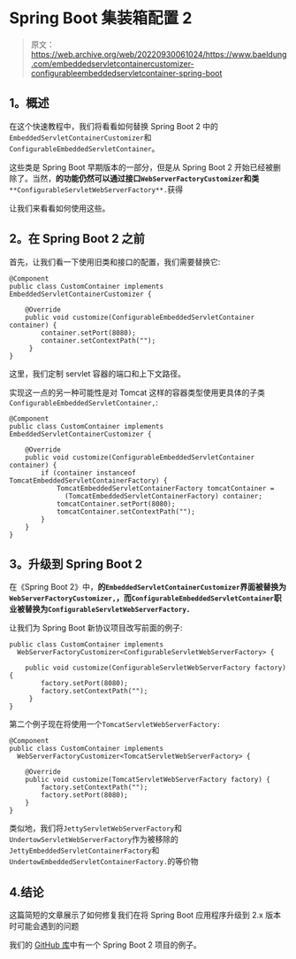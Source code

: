 # Spring Boot 集装箱配置 2

> 原文：<https://web.archive.org/web/20220930061024/https://www.baeldung.com/embeddedservletcontainercustomizer-configurableembeddedservletcontainer-spring-boot>

## **1。概述**

在这个快速教程中，我们将看看如何替换 Spring Boot 2 中的`EmbeddedServletContainerCustomizer`和`ConfigurableEmbeddedServletContainer`。

这些类是 Spring Boot 早期版本的一部分，但是从 Spring Boot 2 开始已经被删除了。当然，**的功能仍然可以通过接口`WebServerFactoryCustomizer`和类** `**ConfigurableServletWebServerFactory**.`获得

让我们来看看如何使用这些。

## **2。在 Spring Boot 2** 之前

首先，让我们看一下使用旧类和接口的配置，我们需要替换它:

```
@Component
public class CustomContainer implements EmbeddedServletContainerCustomizer {

    @Override
    public void customize(ConfigurableEmbeddedServletContainer container) {
        container.setPort(8080);
        container.setContextPath("");
     }
}
```

这里，我们定制 servlet 容器的端口和上下文路径。

实现这一点的另一种可能性是对 Tomcat 这样的容器类型使用更具体的子类`ConfigurableEmbeddedServletContainer,`:

```
@Component
public class CustomContainer implements EmbeddedServletContainerCustomizer {

    @Override
    public void customize(ConfigurableEmbeddedServletContainer container) {
        if (container instanceof TomcatEmbeddedServletContainerFactory) {
            TomcatEmbeddedServletContainerFactory tomcatContainer = 
              (TomcatEmbeddedServletContainerFactory) container;
            tomcatContainer.setPort(8080);
            tomcatContainer.setContextPath("");
        }
    }
}
```

## **3。升级到 Spring Boot 2**

在《Spring Boot 2》中，**的`EmbeddedServletContainerCustomizer`界面被替换为`WebServerFactoryCustomizer,`，而`ConfigurableEmbeddedServletContainer`职业被替换为`ConfigurableServletWebServerFactory.`**

让我们为 Spring Boot 新协议项目改写前面的例子:

```
public class CustomContainer implements 
  WebServerFactoryCustomizer<ConfigurableServletWebServerFactory> {

    public void customize(ConfigurableServletWebServerFactory factory) {
        factory.setPort(8080);
        factory.setContextPath("");
     }
}
```

第二个例子现在将使用一个`TomcatServletWebServerFactory:`

```
@Component
public class CustomContainer implements 
  WebServerFactoryCustomizer<TomcatServletWebServerFactory> {

    @Override
    public void customize(TomcatServletWebServerFactory factory) {
        factory.setContextPath("");
        factory.setPort(8080);
    }
}
```

类似地，我们将`JettyServletWebServerFactory`和`UndertowServletWebServerFactory`作为被移除的`JettyEmbeddedServletContainerFactory`和`UndertowEmbeddedServletContainerFactory.`的等价物

## 4.结论

这篇简短的文章展示了如何修复我们在将 Spring Boot 应用程序升级到 2.x 版本时可能会遇到的问题

我们的 [GitHub 库](https://web.archive.org/web/20220628105250/https://github.com/eugenp/tutorials/tree/master/spring-boot-modules/spring-boot-basic-customization-2)中有一个 Spring Boot 2 项目的例子。